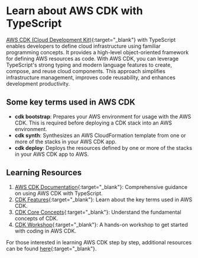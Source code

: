 # Learn about AWS CDK with TypeScript

[AWS CDK (Cloud Development Kit)](https://docs.aws.amazon.com/cdk/v2/guide/home.html){:target="_blank"} with TypeScript enables developers to define cloud infrastructure using familiar programming concepts. It provides a high-level object-oriented framework for defining AWS resources as code. With AWS CDK, you can leverage TypeScript's strong typing and modern language features to create, compose, and reuse cloud components. This approach simplifies infrastructure management, improves code reusability, and enhances development productivity.

<h2>Some key terms used in AWS CDK</h2>

- **cdk bootstrap**: Prepares your AWS environment for usage with the AWS CDK. This is required before deploying a CDK stack into an AWS environment.
- **cdk synth**: Synthesizes an AWS CloudFormation template from one or more of the stacks in your AWS CDK app.
- **cdk deploy**: Deploys the resources defined by one or more of the stacks in your AWS CDK app to AWS.

<h2>Learning Resources</h2>

1. [AWS CDK Documentation](https://docs.aws.amazon.com/cdk/v2/guide/work-with-cdk-typescript.html){:target="_blank"}: Comprehensive guidance on using AWS CDK with TypeScript.
2. [CDK Features](https://docs.aws.amazon.com/cdk/v2/guide/home.html#home-features){:target="_blank"}: Learn about the key terms used in AWS CDK.
3. [CDK Core Concepts](https://docs.aws.amazon.com/cdk/v2/guide/core_concepts.html){:target="_blank"}: Understand the fundamental concepts of CDK.
4. [CDK Workshop](https://cdkworkshop.com/20-typescript.html){:target="_blank"}: A hands-on workshop to get started with coding in AWS CDK.

For those interested in learning AWS CDK step by step, additional resources can be found [here](https://docs.aws.amazon.com/cdk/v2/guide/hello_world.html){:target="_blank"}.